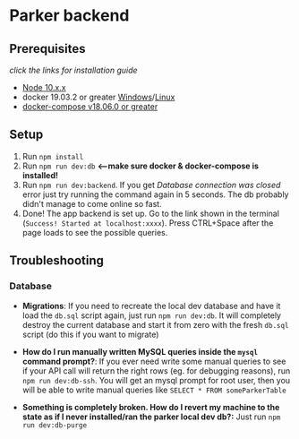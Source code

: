 # Parker backend

## Prerequisites

_click the links for installation guide_

- [ Node 10.x.x ](https://nodejs.org/en/download/)
- docker 19.03.2 or greater [Windows](https://docs.docker.com/docker-for-windows/install/)/[Linux](https://docs.docker.com/install/linux/docker-ce/ubuntu/)
- [docker-compose v18.06.0 or greater](https://docs.docker.com/compose/install/#install-compose)

## Setup

1. Run `npm install`
2. Run `npm run dev:db` **<--make sure docker & docker-compose is installed!**
3. Run `npm run dev:backend`. If you get _Database connection was closed_ error just try running the command again in 5 seconds. The db probably didn't manage to come online so fast.
4. Done! The app backend is set up. Go to the link shown in the terminal (`Success! Started at localhost:xxxx`).
   Press CTRL+Space after the page loads to see the possible queries.

## Troubleshooting

### Database

- **Migrations**:
  If you need to recreate the local dev database and have it load the `db.sql` script again, just run `npm run dev:db`. It will completely destroy the current database and start it from zero with the fresh `db.sql` script (do this if you want to migrate)

- **How do I run manually written MySQL queries inside the `mysql` command prompt?**:
  If you ever need write some manual queries to see if your API call will return the right rows (eg. for debugging reasons), run `npm run dev:db-ssh`.
  You will get an mysql prompt for root user, then you will be able to write manual queries like `SELECT * FROM someParkerTable`

- **Something is completely broken. How do I revert my machine to the state as if I never installed/ran the parker local dev db?:** Just run `npm run dev:db-purge`
